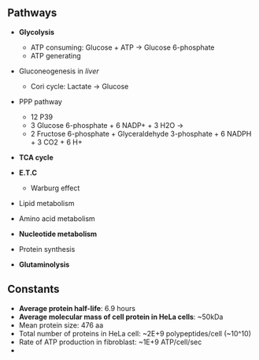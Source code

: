 ## Pathways
- **Glycolysis**  
	- ATP consuming: Glucose + ATP -> Glucose 6-phosphate
	- ATP generating
- Gluconeogenesis in *liver*
	- Cori cycle: Lactate -> Glucose
- PPP pathway
	- 12 P39
	- 3 Glucose 6-phosphate + 6 NADP+ + 3 H2O -> 
	- 2 Fructose 6-phosphate + Glyceraldehyde 3-phosphate + 6 NADPH + 3 CO2 + 6 H+

- **TCA cycle**
- **E.T.C**
	- Warburg effect
- Lipid metabolism
- Amino acid metabolism
- **Nucleotide metabolism**
- Protein synthesis
- **Glutaminolysis**

## Constants
- **Average protein half-life**: 6.9 hours  
- **Average molecular mass of cell protein in HeLa cells**: ~50kDa
- Mean protein size: 476 aa
- Total number of proteins in HeLa cell: ~2E+9 polypeptides/cell (~10^10)
- Rate of ATP production in fibroblast: ~1E+9 ATP/cell/sec
- 